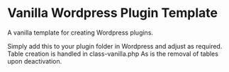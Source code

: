 Vanilla Wordpress Plugin Template
==================================

A vanilla template for creating Wordpress plugins.

Simply add this to your plugin folder in Wordpress and adjust as required. Table creation is handled in class-vanilla.php
As is the removal of tables upon deactivation.
